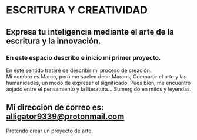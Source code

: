 # ESCRITURA Y CREATIVIDAD 
## Expresa tu inteligencia mediante el arte de la escritura y la innovación.    
### En  este  espacio  describo  e  inicio  mi  primer  proyecto.   
En este sentido trataré de describir mi proceso de creación.  
Mi nombre es Marco, pero me suelen decir Marcos; Compartir el arte y las humanidades, un modo de expresar el significado. Pues bien, me encuentro aojado entre el pensamiento y la literatura… Sumergido en mitos y leyendas.  
## Mi direccion de correo es: alligator9339@protonmail.com 
Pretendo crear un proyecto de arte. 

